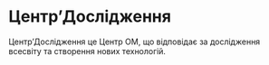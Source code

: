 # ЦентрʼДослідження

<subject>ЦентрʼДослідження</subject> <keyword>це</keyword> <subject>Центр ОМ</subject>, що відповідає за дослідження
всесвіту <keyword>та</keyword> створення
нових технологій.